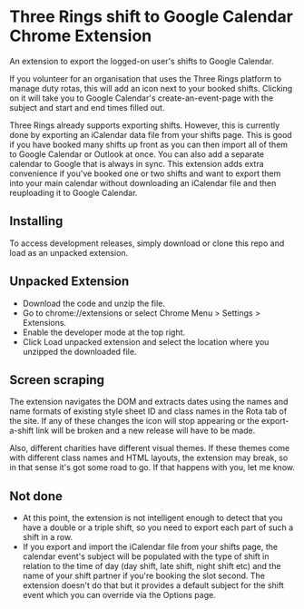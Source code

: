 Three Rings shift to Google Calendar Chrome Extension
==========
An extension to export the logged-on user's shifts to Google Calendar.

If you volunteer for an organisation that uses the Three Rings platform to manage duty rotas, this will add an icon next to your booked shifts. Clicking on it will take you to Google Calendar's create-an-event-page with the subject and start and end times filled out.

Three Rings already supports exporting shifts. However, this is currently done by exporting an iCalendar data file from your shifts page. This is good if you have booked many shifts up front as you can then import all of them to Google Calendar or Outlook at once. You can also add a separate calendar to Google that is always in sync. This extension adds extra convenience if you've booked one or two shifts and want to export them into your main calendar without downloading an iCalendar file and then reuploading it to Google Calendar.

Installing
-----
To access development releases, simply download or clone this repo and load as an unpacked extension.

Unpacked Extension
-----
* Download the code and unzip the file.
* Go to chrome://extensions or select Chrome Menu > Settings > Extensions.
* Enable the developer mode at the top right.
* Click Load unpacked extension and select the location where you unzipped the downloaded file.

Screen scraping
-----
The extension navigates the DOM and extracts dates using the names and name formats of existing style sheet ID and class names in the Rota tab of the site. If any of these changes the icon will stop appearing or the export-a-shift link will be broken and a new release will have to be made.

Also, different charities have different visual themes. If these themes come with different class names and HTML layouts, the extension may break, so in that sense it's got some road to go. If that happens with you, let me know.

Not done
-----
* At this point, the extension is not intelligent enough to detect that you have a double or a triple shift, so you need to export each part of such a shift in a row.
* If you export and import the iCalendar file from your shifts page, the calendar event's subject will be populated with the type of shift in relation to the time of day (day shift, late shift, night shift etc) and the name of your shift partner if you're booking the slot second. The extension doesn't do that but it provides a default subject for the shift event which you can override via the Options page.
